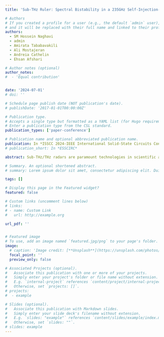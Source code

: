 ```yaml
---
title: 'Sub-THz Ruler: Spectral Bistability in a 235GHz Self-Injection-Locked Oscillator for Agile and Unambiguous Ranging'

# Authors
# If you created a profile for a user (e.g., the default `admin` user), write the username (folder name) here
# and it will be replaced with their full name and linked to their profile.
authors:
  - SM Hossein Naghavi
  - admin
  - Amirata Tababavakili
  - Ali Mostajeran
  - Andreia Cathelin
  - Ehsan Afshari

# Author notes (optional)
author_notes:
#  - 'Equal contribution'


date: '2024-07-01'
# doi: ''

# Schedule page publish date (NOT publication's date).
# publishDate: '2017-01-01T00:00:00Z'

# Publication type.
# Accepts a single type but formatted as a YAML list (for Hugo requirements).
# Enter a publication type from the CSL standard.
publication_types: ['paper-conference']

# Publication name and optional abbreviated publication name.
publication: In *ISSCC 2024-IEEE International Solid-State Circuits Conference (ISSCC)*
# publication_short: In *ESSCIRC*

abstract: Sub-THz/THz radars are paramount technologies in scientific and industrial metrology, offering high-precision and fast-acquisition target ranging. Among sub-THz/THz radars, the FMCW and pulse radars are well-studied approaches, where they use interferometry and time-of-flight techniques, respectively, to measure the target range. Also, both utilize the Doppler effect to calculate the target velocity by estimating the frequency shift of the TX signal (fd=(2Vr)⁄lambda, where fd is the Doppler frequency, Vr is the radial velocity, and lambda is the wavelength). However, the fundamental challenge of these radars is the ambiguities that arise in the simultaneous measurement of the range and velocity, represented in the ambiguity diagram, which significantly constrains the accuracy of range and velocity measurements. For applications that require a wide range of target velocities, sub-THz/THz radars need a bank of Doppler filters to cover the expected range of Doppler frequencies, enormously increasing the complexity of the radar hardware. Furthermore, the processing time required to resolve the ambiguities slows down the radar operation, limiting the radar capability in determining the range and velocity of agile targets. To overcome these challenges, we propose the idea of a sub-THz ruler sensor that uses self-injection locking (SIL) nonlinearity in a sub-THz oscillator to discretize the free space with lambda⁄2 steps. The sub-THz ruler sensor can promptly and unambiguously determine the target’s relative range and velocity by counting the number and measuring the time intervals of a series of sharp polarized pulses at the sensor’s output. The proposed sensor is also equipped with an FMCW radar to find the initial range (R0) of the target needed for absolute ranging (R=R0+nlambda⁄2). Using these approaches, this paper demonstrates a 235GHz ruler sensor with lambda⁄2=638μm range accuracy and the capability to measure velocities up to 638m/s and 840m/s for receding and approaching targets, respectively. Also, the backup FMCW radar for initial ranging has 16GHz bandwidth from 230-to-246GHz. Across state-of-the-art, this is the first demonstration of the SIL technique in the sub-THz band for agile and unambiguous ranging and velocimetry.

# Summary. An optional shortened abstract.
# summary: Lorem ipsum dolor sit amet, consectetur adipiscing elit. Duis posuere tellus ac convallis placerat. Proin tincidunt magna sed ex sollicitudin condimentum.

tags: []

# Display this page in the Featured widget?
featured: false

# Custom links (uncomment lines below)
# links:
# - name: Custom Link
#   url: http://example.org

url_pdf: ''


# Featured image
# To use, add an image named `featured.jpg/png` to your page's folder.
image:
  # caption: 'Image credit: [**Unsplash**](https://unsplash.com/photos/pLCdAaMFLTE)'
  focal_point: ''
  preview_only: false

# Associated Projects (optional).
#   Associate this publication with one or more of your projects.
#   Simply enter your project's folder or file name without extension.
#   E.g. `internal-project` references `content/project/internal-project/index.md`.
#   Otherwise, set `projects: []`.
# projects:
#  - example

# Slides (optional).
#   Associate this publication with Markdown slides.
#   Simply enter your slide deck's filename without extension.
#   E.g. `slides: "example"` references `content/slides/example/index.md`.
#   Otherwise, set `slides: ""`.
# slides: example
---
```

